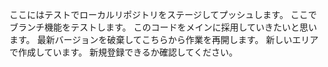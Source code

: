 ここにはテストでローカルリポジトリをステージしてプッシュします。
ここでブランチ機能をテストします。
このコードをメインに採用していきたいと思います。
最新バージョンを破棄してこちらから作業を再開します。
新しいエリアで作成しています。
新規登録できるか確認してください。